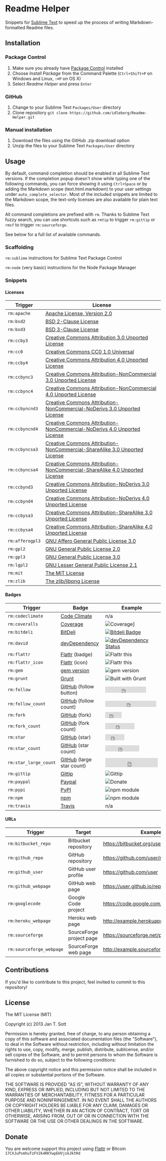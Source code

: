 # Readme Helper

Snippets for [Sublime Text](http://www.sublimetext.com/) to speed up the process of writing Markdown-formatted Readme files.

## Installation

### Package Control

1. Make sure you already have [Package Control](http://wbond.net/sublime_packages/package_control/) installed
2. Choose *Install Package* from the Command Palette (`Ctrl+Shift+P` on Windows and Linux, `⇧⌘P` on OS X)
3. Select *Readme Helper* and press `Enter`

### GitHub

1. Change to your Sublime Text `Packages/User` directory
2. Clone repository `git clone https://github.com/idleberg/Readme-Helper.git`

### Manual installation

1. Download the files using the GitHub .zip download option
2. Unzip the files to your Sublime Text `Packages/User` directory

## Usage

By default, command completion should be enabled in all Sublime Text versions. If the completion popup doesn't show while typing one of the following commands, you can force showing it using `Ctrl+Space` or by adding the Markdown scope (text.html.markdown) to your user settings under `auto_complete_selector`. Most of the included snippets are limited to the Markdown scope, the text-only licenses are also available for plain text files.

All command completions are prefixed with `rm`. Thanks to Sublime Text fuzzy search, you can use shortcuts such as `rmtip` to trigger `rm:gittip` or `rmsf` to trigger `rm:sourceforge`.

See below for a full list of available commands.

### Scaffolding

`rm:sublime`
instructions for Sublime Text Package Control

`rm:node`
(very basic) instructions for the Node Package Manager

### Snippets

#### Licenses

Trigger         | License
----------------|--------
`rm:apache`     | [Apache License, Version 2.0](http://opensource.org/licenses/Apache-2.0)
`rm:bsd2`       | [BSD 2-Clause License](http://opensource.org/licenses/BSD-2-Clause)  
`rm:bsd3`       | [BSD 3-Clause License](http://opensource.org/licenses/BSD-3-Clause)
`rm:ccby3`      | [Creative Commons Attribution 3.0 Unported License](http://creativecommons.org/licenses/by/3.0/)
`rm:cc0`        | [Creative Commons CC0 1.0 Universal](http://creativecommons.org/publicdomain/zero/1.0/legalcode)
`rm:ccby4`      | [Creative Commons Attribution 4.0 Unported License](http://creativecommons.org/licenses/by/4.0/)
`rm:ccbync3`    | [Creative Commons Attribution-NonCommercial 3.0 Unported License](http://creativecommons.org/licenses/by-nc/3.0/)
`rm:ccbync4`    | [Creative Commons Attribution-NonCommercial 4.0 Unported License](http://creativecommons.org/licenses/by-nc/4.0/)
`rm:ccbyncnd3`  | [Creative Commons Attribution-NonCommercial-NoDerivs 3.0 Unported License](http://creativecommons.org/licenses/by-nc-nd/3.0/)
`rm:ccbyncnd4`  | [Creative Commons Attribution-NonCommercial-NoDerivs 4.0 Unported License](http://creativecommons.org/licenses/by-nc-nd/4.0/)
`rm:ccbyncsa3`  | [Creative Commons Attribution-NonCommercial-ShareAlike 3.0 Unported License](http://creativecommons.org/licenses/by-nc-sa/3.0/)
`rm:ccbyncsa4`  | [Creative Commons Attribution-NonCommercial-ShareAlike 4.0 Unported License](http://creativecommons.org/licenses/by-nc-sa/4.0/)
`rm:ccbynd3`    | [Creative Commons Attribution-NoDerivs 3.0 Unported License](http://creativecommons.org/licenses/by-nd/3.0/)
`rm:ccbynd4`    | [Creative Commons Attribution-NoDerivs 4.0 Unported License](http://creativecommons.org/licenses/by-nd/4.0/)
`rm:ccbysa3`    | [Creative Commons Attribution-ShareAlike 3.0 Unported License](http://creativecommons.org/licenses/by-sa/3.0/)
`rm:ccbysa4`    | [Creative Commons Attribution-ShareAlike 4.0 Unported License](http://creativecommons.org/licenses/by-sa/4.0/)
`rm:afferogpl3` | [GNU Affero General Public License 3.0](http://opensource.org/licenses/AGPL-3.0)
`rm:gpl2`       | [GNU General Public License 2.0](http://opensource.org/licenses/GPL-2.0)
`rm:gpl3`       | [GNU General Public License 3.0](http://opensource.org/licenses/GPL-3.0)
`rm:lgpl2`      | [GNU Lesser General Public License 2.1](http://opensource.org/licenses/LGPL-2.1)
`rm:mit`        | [The MIT License](http://opensource.org/licenses/MIT)
`rm:zlib`       | [The zlib/libpng License](http://opensource.org/licenses/Zlib)

#### Badges

Trigger               | Badge                                           | Example
----------------------|-------------------------------------------------|--------
`rm:codeclimate`      | [Code Climate](https://coveralls.io/)            | n/a
`rm:coveralls`        | [Coverage](https://coveralls.io/)               | ![Coverage](https://s3.amazonaws.com/assets.coveralls.io/badges/coveralls_100.png)]
`rm:bitdeli`          | [BitDeli](https://bitdeli.com/)                 | [![Bitdeli Badge](https://d2weczhvl823v0.cloudfront.net/idleberg/readme-helper/trend.png)](https://bitdeli.com/free)
`rm:david`            | [devDependency](https://david-dm.org/)          | [![devDependency Status](https://david-dm.org/idleberg/Readme-Helper/dev-status.png)](https://david-dm.org/)
`rm:flattr`           | [Flattr](http://flattr.com/) (badge)            | ![Flattr this](https://api.flattr.com/button/flattr-badge-large.png)
`rm:flattr_icon`      | [Flattr](http://flattr.com/) (icon)             | ![Flattr this](https://flattr.com/_img/icons/flattr_logo_16.png)
`rm:gem`              | [gem version](http://badge.fury.io/)            | ![gem version](https://badge.fury.io/rb/gem.png)
`rm:grunt`            | [Grunt](http://gruntjs.com/)                    | ![Built with Grunt](https://cdn.gruntjs.com/builtwith.png)
`rm:follow`           | [GitHub](http://ghbtns.com/) (follow button)    | <iframe src="http://ghbtns.com/github-btn.html?user=idleberg&type=follow" allowtransparency="true" frameborder="0" scrolling="0" width="132" height="20"></iframe>
`rm:follow_count`     | [GitHub](http://ghbtns.com/) (follow count)     | <iframe src="http://ghbtns.com/github-btn.html?user=idleberg&type=follow&count=true" allowtransparency="true" frameborder="0" scrolling="0" width="165" height="20"></iframe>
`rm:fork`             | [GitHub](http://ghbtns.com/) (fork)             | <iframe src="http://ghbtns.com/github-btn.html?user=idleberg&repo=Readme-Helper&type=fork" allowtransparency="true" frameborder="0" scrolling="0" width="53" height="20"></iframe>
`rm:fork_count`       | [GitHub](http://ghbtns.com/) (fork count)       | <iframe src="http://ghbtns.com/github-btn.html?user=idleberg&repo=Readme-Helper&type=fork&count=true" allowtransparency="true" frameborder="0" scrolling="0" width="95" height="20"></iframe>
`rm:star`             | [GitHub](http://ghbtns.com/) (star)             | <iframe src="http://ghbtns.com/github-btn.html?user=idleberg&repo=github-buttons&type=watch" allowtransparency="true" frameborder="0" scrolling="0" width="62" height="20"></iframe>
`rm:star_count`       | [GitHub](http://ghbtns.com/) (star count)       | <iframe src="http://ghbtns.com/github-btn.html?user=idleberg&repo=Readme-Helper&type=watch&count=true" allowtransparency="true" frameborder="0" scrolling="0" width="110" height="20"></iframe>
`rm:star_large_count` | [GitHub](http://ghbtns.com/) (large star count) | <iframe src="http://ghbtns.com/github-btn.html?user=idleberg&repo=Readme-Helper&type=watch&count=true&size=large" allowtransparency="true" frameborder="0" scrolling="0" width="170" height="30"></iframe>
`rm:gittip`           | [Gittip](http://gittip.com/)                    | ![Gittip](https://raw.github.com/gittip/www.gittip.com/master/www/assets/gittip.png)
`rm:paypal`           | [Paypal](http://paypal.com/)                    | ![Donate](https://www.paypalobjects.com/WEBSCR-640-20110429-1/en_US/i/btn/btn_donate_SM.gif)
`rm:pypi`             | [PyPI](http://badge.fury.io/)                   | ![npm module](https://badge.fury.io/py/pypi.png)
`rm:npm`              | [npm](https://www.npmjs.org/)                    | ![npm module](https://badge.fury.io/js/npm.png)
`rm:travis`           | [Travis](http://travis-ci.org/)                  | n/a

#### URLs

Trigger                  | Target                   | Example
-------------------------|--------------------------|--------
`rm:bitbucket_repo`      | Bitbucket repository     | https://bitbucket.org/user/repository
`rm:github_repo`         | GitHub repository        | https://github.com/user/repository
`rm:github_user`         | GitHub user profile      | https://github.com/user
`rm:github_webpage`      | GitHub web page          | https://user.github.io/repository
`rm:googlecode`          | Google Code project      | https://code.google.com/p/project
`rm:heroku_webpage`      | Heroku web page          | http://example.herokuapp.com
`rm:sourceforge`         | SourceForge project page | https://sourceforge.net/projects/example
`rm:sourceforge_webpage` | SourceForge web page     | http://example.sourceforge.net

## Contributions

If you'd like to contribute to this project, feel invited to commit to this repository!

## License

The MIT License (MIT)

Copyright (c) 2013 Jan T. Sott

Permission is hereby granted, free of charge, to any person obtaining a copy of this software and associated documentation files (the "Software"), to deal in the Software without restriction, including without limitation the rights to use, copy, modify, merge, publish, distribute, sublicense, and/or sell copies of the Software, and to permit persons to whom the Software is furnished to do so, subject to the following conditions:

The above copyright notice and this permission notice shall be included in all copies or substantial portions of the Software.

THE SOFTWARE IS PROVIDED "AS IS", WITHOUT WARRANTY OF ANY KIND, EXPRESS OR IMPLIED, INCLUDING BUT NOT LIMITED TO THE WARRANTIES OF MERCHANTABILITY, FITNESS FOR A PARTICULAR PURPOSE AND NONINFRINGEMENT. IN NO EVENT SHALL THE AUTHORS OR COPYRIGHT HOLDERS BE LIABLE FOR ANY CLAIM, DAMAGES OR OTHER LIABILITY, WHETHER IN AN ACTION OF CONTRACT, TORT OR OTHERWISE, ARISING FROM, OUT OF OR IN CONNECTION WITH THE SOFTWARE OR THE USE OR OTHER DEALINGS IN THE SOFTWARE.

## Donate

You are welcome support this project using [Flattr](https://flattr.com/submit/auto?user_id=idleberg&url=https://github.com/idleberg/Readme-Helper) or Bitcoin `17CXJuPsmhuTzFV2k4RKYwpEHVjskJktRd`